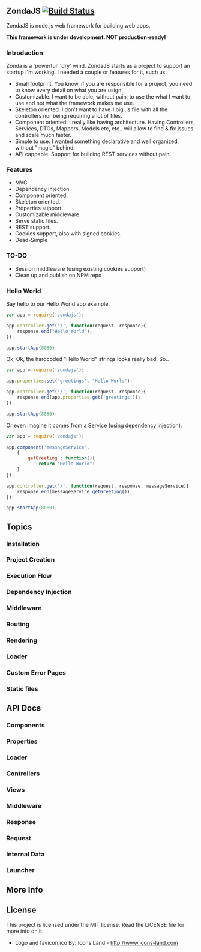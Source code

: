 ## ZondaJS [![Build Status](https://travis-ci.org/chuqui/zondajs.png?branch=master)](https://travis-ci.org/chuqui/zondajs)

ZondaJS is node.js web framework for building web apps.

<b>This framework is under development. NOT production-ready!</b>

### Introduction
Zonda is a 'powerful' 'dry' wind.
ZondaJS starts as a project to support an startup I'm working. I needed a couple or features for it, such us:
- Small footprint. You know, if you are responsible for a project, you need to know every detail on what you are usign.
- Customizable. I want to be able, without pain, to use the what I want to use and not what the framework makes me use.
- Skeleton oriented. I don't want to have 1 big .js file with all the controllers nor being requiring a lot of files.
- Component oriented. I really like having architecture. Having Controllers, Services, DTOs, Mappers, Models etc, etc.. will allow to find & fix issues and scale much faster.
- Simple to use. I wanted something declarative and well organized, without "magic" behind.
- API cappable. Support for building REST services without pain.

### Features
- MVC.
- Dependency Injection.
- Component oriented.
- Skeleton oriented.
- Properties support.
- Customizable middleware.
- Serve static files.
- REST support.
- Cookies support, also with signed cookies.
- Dead-Simple

### TO-DO
- Session middleware (using existing cookies support)
- Clean up and publish on NPM repo

### Hello World

Say hello to our Hello World app example.

```javascript
var app = require('zondajs');

app.controller.get('/', function(request, response){
    response.end("Hello World");
});

app.startApp(8080);
```

Ok, Ok, the hardcoded "Hello World" strings looks really bad. So..
```javascript
var app = require('zondajs');

app.properties.set('greetings', "Hello World");

app.controller.get('/', function(request, response){
    response.end(app.properties.get('greetings'));
});

app.startApp(8080);
```

Or even imagine it comes from a Service (using dependency injection):

```javascript
var app = require('zondajs');

app.component('messageService', 
	{
		getGreeting : function(){
			return "Hello World":
	}
});

app.controller.get('/', function(request, response, messageService){
    response.end(messageService.getGreeting());
});

app.startApp(8080);
```

## Topics
### Installation
### Project Creation
### Execution Flow
### Dependency Injection
### Middleware
### Routing
### Rendering
### Loader
### Custom Error Pages
### Static files

## API Docs
### Components
### Properties
### Loader
### Controllers
### Views
### Middleware
### Response
### Request
### Internal Data
### Launcher

## More Info
## License

This project is licensed under the MIT license. Read the LICENSE file for more info on it.
- Logo and favicon.ico By: Icons Land - http://www.icons-land.com
